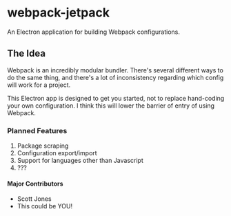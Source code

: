 # webpack-jetpack
An Electron application for building Webpack configurations.

## The Idea
Webpack is an incredibly modular bundler. There's several different ways to do the same thing, and there's a lot of inconsistency regarding which config will work for a project.

This Electron app is designed to get you started, not to replace hand-coding your own configuration. I think this will lower the barrier of entry of using Webpack.

### Planned Features
1. Package scraping
2. Configuration export/import
3. Support for languages other than Javascript
4. ???


#### Major Contributors
* Scott Jones
* This could be YOU!
